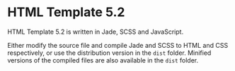 HTML Template 5.2
=================

HTML Template 5.2 is written in Jade, SCSS and JavaScript.

Either modify the source file and compile Jade and SCSS to HTML and CSS respectively, or use the distribution version in the `dist` folder. Minified versions of the compiled files are also available in the `dist` folder.
